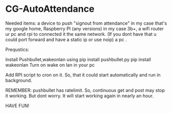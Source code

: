 # CG-AutoAttendance

Needed items:
  a device to push "signout from attendance" in my case that's my google home,
  Raspberry PI (any versions) in my case 3b+, 
  a wifi router ur pc and rpi to connected it the same network. 
  (If you dont have that u could port forward and have a static ip or use noip)
  a pc .

Prequstics:

Install Pushbullet,wakeonlan using
  pip install pushbullet.py
  pip install wakeonlan
Turn on wake on lan in your pc

Add RPI script to cron on it. So, that it could start automatically and run in background.

REMEMBER: pushbullet has ratelimit. So, continuous get and post may stop it working.
          But dont worry. It will start working again in nearly an hour.
          
  HAVE FUN!
